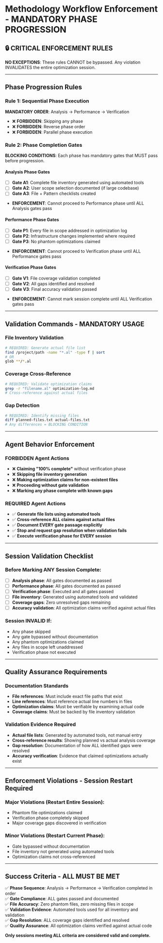 # Methodology Workflow Enforcement - MANDATORY PHASE PROGRESSION

## 🔒 CRITICAL ENFORCEMENT RULES

**NO EXCEPTIONS**: These rules CANNOT be bypassed. Any violation INVALIDATES the entire optimization session.

---

## Phase Progression Rules

### Rule 1: Sequential Phase Execution
**MANDATORY ORDER**: Analysis → Performance → Verification
- ❌ **FORBIDDEN**: Skipping any phase
- ❌ **FORBIDDEN**: Reverse phase order  
- ❌ **FORBIDDEN**: Parallel phase execution

### Rule 2: Phase Completion Gates
**BLOCKING CONDITIONS**: Each phase has mandatory gates that MUST pass before progression.

#### Analysis Phase Gates
- [ ] **Gate A1**: Complete file inventory generated using automated tools
- [ ] **Gate A2**: User scope selection documented (if large codebase)
- [ ] **Gate A3**: File + Pattern checklists created
- **ENFORCEMENT**: Cannot proceed to Performance phase until ALL Analysis gates pass

#### Performance Phase Gates  
- [ ] **Gate P1**: Every file in scope addressed in optimization log
- [ ] **Gate P2**: Infrastructure changes implemented where required
- [ ] **Gate P3**: No phantom optimizations claimed
- **ENFORCEMENT**: Cannot proceed to Verification phase until ALL Performance gates pass

#### Verification Phase Gates
- [ ] **Gate V1**: File coverage validation completed
- [ ] **Gate V2**: All gaps identified and resolved  
- [ ] **Gate V3**: Final accuracy validation passed
- **ENFORCEMENT**: Cannot mark session complete until ALL Verification gates pass

---

## Validation Commands - MANDATORY USAGE

### File Inventory Validation
```bash
# REQUIRED: Generate actual file list
find /project/path -name "*.al" -type f | sort
# OR
glob **/*.al
```

### Coverage Cross-Reference
```bash  
# REQUIRED: Validate optimization claims
grep -r "filename.al" optimization-log.md
# Cross-reference against actual files
```

### Gap Detection
```bash
# REQUIRED: Identify missing files
diff planned-files.txt actual-files.txt
# Any differences = BLOCKING CONDITION
```

---

## Agent Behavior Enforcement

### FORBIDDEN Agent Actions
- ❌ **Claiming "100% complete"** without verification phase
- ❌ **Skipping file inventory generation**
- ❌ **Making optimization claims for non-existent files**
- ❌ **Proceeding without gate validation**
- ❌ **Marking any phase complete with known gaps**

### REQUIRED Agent Actions  
- ✅ **Generate file lists using automated tools**
- ✅ **Cross-reference ALL claims against actual files**
- ✅ **Document EVERY gate passage explicitly**
- ✅ **Stop and request gap resolution when validation fails**
- ✅ **Execute verification phase for EVERY session**

---

## Session Validation Checklist

### Before Marking ANY Session Complete:
- [ ] **Analysis phase**: All gates documented as passed
- [ ] **Performance phase**: All gates documented as passed  
- [ ] **Verification phase**: Executed and all gates passed
- [ ] **File inventory**: Generated using automated tools and validated
- [ ] **Coverage gaps**: Zero unresolved gaps remaining
- [ ] **Accuracy validation**: All optimization claims verified against actual files

### Session INVALID If:
- Any phase skipped
- Any gate bypassed without documentation
- Any phantom optimizations claimed
- Any files in scope left unaddressed
- Verification phase not executed

---

## Quality Assurance Requirements

### Documentation Standards
- **File references**: Must include exact file paths that exist
- **Line references**: Must reference actual line numbers in files
- **Optimization claims**: Must be verifiable by examining actual code
- **Coverage claims**: Must be backed by file inventory validation

### Validation Evidence Required
- **Actual file lists**: Generated by automated tools, not manual entry  
- **Cross-reference results**: Showing planned vs actual analysis coverage
- **Gap resolution**: Documentation of how ALL identified gaps were resolved
- **Accuracy verification**: Evidence that claimed optimizations actually exist

---

## Enforcement Violations - Session Restart Required

### Major Violations (Restart Entire Session):
- Phantom file optimizations claimed
- Verification phase completely skipped
- Major coverage gaps discovered in verification

### Minor Violations (Restart Current Phase):
- Gate bypassed without documentation
- File inventory not generated using automated tools  
- Optimization claims not cross-referenced

---

## Success Criteria - ALL MUST BE MET

✅ **Phase Sequence**: Analysis → Performance → Verification completed in order  
✅ **Gate Compliance**: ALL gates passed and documented  
✅ **File Accuracy**: Zero phantom files, zero missing files in scope  
✅ **Validation Evidence**: Automated tools used for all inventory and validation  
✅ **Gap Resolution**: ALL coverage gaps identified and resolved  
✅ **Quality Assurance**: All optimization claims verified against actual code

**Only sessions meeting ALL criteria are considered valid and complete.**